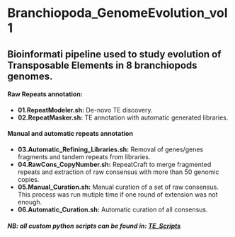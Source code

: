 # Branchiopoda_GenomeEvolution_vol1

## Bioinformati pipeline used to study evolution of Transposable Elements in 8 branchiopods genomes.

#### Raw Repeats annotation:

- **01.RepeatModeler.sh:** De-novo TE discovery.  
- **02.RepeatMasker.sh:** TE annotation with automatic generated libraries.  

#### Manual and automatic repeats annotation
- **03.Automatic_Refining_Libraries.sh:** Removal of genes/genes fragments and tandem repeats from libraries.  
- **04.RawCons_CopyNumber.sh:** RepeatCraft to merge fragmented repeats and extraction of raw consensus with more than 50 genomic copies.  
- **05.Manual_Curation.sh:** Manual curation of a set of raw consensus. This process was run mutiple time if one round of extension was not enough.  
- **06.Automatic_Curation.sh:** Automatic curation of all consensus.  



##### NB: all custom python scripts can be found in: [TE_Scripts](https://github.com/jacopoM28/Python_Scripts/tree/main/TE_scripts)
 
